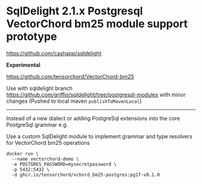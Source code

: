 # SqlDelight 2.1.x Postgresql VectorChord bm25 module support prototype 

https://github.com/cashapp/sqldelight

**Experimental**

https://github.com/tensorchord/VectorChord-bm25

Use with sqldelight branch https://github.com/griffio/sqldelight/tree/postgresql-modules with minor changes (Pushed to local maven `publishToMavenLocal`)

---

Instead of a new dialect or adding PostgreSql extensions into the core PostgreSql grammar e.g. 

Use a custom SqlDelight module to implement grammar and type resolvers for VectorChord bm25 operations


```shell
docker run \
  --name vectorchord-demo \
  -e POSTGRES_PASSWORD=mysecretpassword \
  -p 5432:5432 \
  -d ghcr.io/tensorchord/vchord_bm25-postgres:pg17-v0.1.0
```
